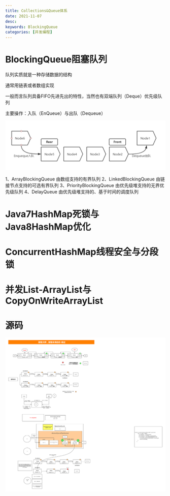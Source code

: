 ```yaml
---
title: Collections&Queue体系
date: 2021-11-07
desc:
keywords: BlockingQueue
categories: [并发编程]
---
```

# BlockingQueue阻塞队列
队列实质就是一种存储数据的结构

通常用链表或者数组实现

一般而言队列具备FIFO先进先出的特性，当然也有双端队列（Deque）优先级队列

主要操作：入队（EnQueue）与出队（Dequeue）

![BlockingQueue.png](/uploads/java/concurrent/BlockingQueue.png)

1、ArrayBlockingQueue 由数组支持的有界队列
2、LinkedBlockingQueue 由链接节点支持的可选有界队列
3、PriorityBlockingQueue 由优先级堆支持的无界优先级队列
4、DelayQueue 由优先级堆支持的、基于时间的调度队列

# Java7HashMap死锁与Java8HashMap优化

# ConcurrentHashMap线程安全与分段锁

# 并发List-ArrayList与CopyOnWriteArrayList

# 源码

![AQS同步器条件队列应用逻辑.jpg](/uploads/java/concurrent/AQS同步器条件队列应用逻辑.jpg)